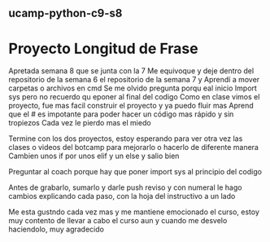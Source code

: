 ## ucamp-python-c9-s8
# Proyecto Longitud de Frase

Apretada semana 8 que se junta con la 7
Me equivoque y deje dentro del repositorio de la semana 6 el repositorio de la semana 7 y Aprendí a mover carpetas o archivos en cmd
Se me olvido pregunta porqu eal inicio Import sys pero no recuerdo qu eponer al final del codigo
Como en clase vimos el proyecto, fue mas facil construir el proyecto y ya puedo fluir mas
Aprend que el # es impotante para poder hacer un código mas rápido y sin tropiezos
Cada vez le pierdo mas el miedo 

Termine con los dos proyectos, estoy esperando para ver otra vez las clases o videos del botcamp para mejorarlo o hacerlo de diferente manera
Cambien unos if por unos elif y un else y salio bien

Preguntar al coach porque hay que poner import sys al principio del codigo

Antes de grabarlo, sumarlo y darle push reviso y con numeral le hago cambios explicando cada paso, con la hoja del instructivo  a un lado

Me esta gustndo cada vez mas y me mantiene emocionado el curso, estoy muy contento de llevar a cabo el curso aun y cuando me desvelo haciendolo, muy agradecido